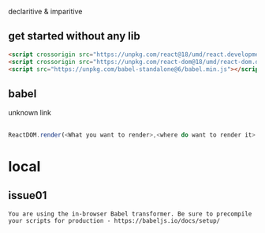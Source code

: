 declaritive & imparitive
[](https://legacy.reactjs.org/docs/cdn-links.html)
## get started without any lib
```html
<script crossorigin src="https://unpkg.com/react@18/umd/react.development.js"></script>
<script crossorigin src="https://unpkg.com/react-dom@18/umd/react-dom.development.js"></script>
<script src="https://unpkg.com/babel-standalone@6/babel.min.js"></script>

``` 
## babel
unknown link

##
```js
ReactDOM.render(<What you want to render>,<where do want to render it> )
```
# local

## issue01
`You are using the in-browser Babel transformer. Be sure to precompile your scripts for production - https://babeljs.io/docs/setup/`